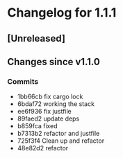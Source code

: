 # Changelog for 1.1.1

## [Unreleased]

## Changes since v1.1.0

### Commits

- 1bb66cb fix cargo lock
- 6bdaf72 working the stack
- ee6f936 fix justfile
- 89faed2 update deps
- b859fca fixed
- b7313b2 refactor and justfile
- 725f3f4 Clean up and refactor
- 48e82d2 refactor

